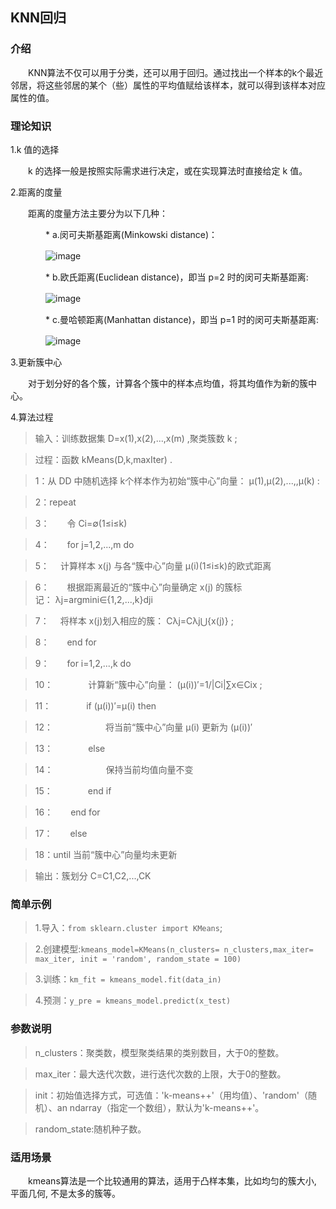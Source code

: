 <h2>KNN回归</h2>

<h3>介绍</h3>

　　KNN算法不仅可以用于分类，还可以用于回归。通过找出一个样本的k个最近邻居，将这些邻居的某个（些）属性的平均值赋给该样本，就可以得到该样本对应属性的值。

<h3>理论知识</h3>

1.k 值的选择 

　　k 的选择一般是按照实际需求进行决定，或在实现算法时直接给定 k 值。

2.距离的度量 

　　距离的度量方法主要分为以下几种：

　　　　*  a.闵可夫斯基距离(Minkowski distance)：

　　　　![image](/uploads/d618baa5b3766e465cf9227af1aecbf7/image.png)

　　　　*  b.欧氏距离(Euclidean distance)，即当 p=2 时的闵可夫斯基距离:

　　　　![image](/uploads/7eda6b0012384d7c6b5543cb5cc2b208/image.png)

　　　　*  c.曼哈顿距离(Manhattan distance)，即当 p=1 时的闵可夫斯基距离:

　　　　![image](/uploads/5abe462995bfaead2d96d56d54854e0d/image.png)

3.更新簇中心

　　对于划分好的各个簇，计算各个簇中的样本点均值，将其均值作为新的簇中心。

4.算法过程

> 输入：训练数据集 D=x(1),x(2),...,x(m) ,聚类簇数 k ;

> 过程：函数 kMeans(D,k,maxIter) .

> 1：从 DD 中随机选择 k个样本作为初始“簇中心”向量： μ(1),μ(2),...,,μ(k) :

> 2：repeat

> 3：  令 Ci=∅(1≤i≤k)

> 4：  for j=1,2,...,m do

> 5：  计算样本 x(j) 与各“簇中心”向量 μ(i)(1≤i≤k)的欧式距离

> 6：  根据距离最近的“簇中心”向量确定 x(j) 的簇标记： λj=argmini∈{1,2,...,k}dji

> 7：  将样本 x(j)划入相应的簇： Cλj=Cλj⋃{x(j)} ;

> 8：  end for

> 9：  for i=1,2,...,k do

> 10：    计算新“簇中心”向量： (μ(i))′=1/|Ci|∑x∈Cix ;

> 11：    if (μ(i))′=μ(i) then

> 12：      将当前“簇中心”向量 μ(i) 更新为 (μ(i))′

> 13：    else

> 14：      保持当前均值向量不变

> 15：    end if

> 16：  end for

> 17：  else

> 18：until 当前“簇中心”向量均未更新

> 输出：簇划分 C=C1,C2,...,CK

<h3>简单示例</h3>

> 1.导入：`from sklearn.cluster import KMeans`;

> 2.创建模型:`kmeans_model=KMeans(n_clusters= n_clusters,max_iter= max_iter, init = 'random', random_state = 100)`

> 3.训练：`km_fit = kmeans_model.fit(data_in)`

> 4.预测：`y_pre = kmeans_model.predict(x_test)`

<h3>参数说明</h3>

> n_clusters：聚类数，模型聚类结果的类别数目，大于0的整数。 

> max_iter：最大迭代次数，进行迭代次数的上限，大于0的整数。

> init：初始值选择方式，可选值：'k-means++'（用均值）、'random'（随机）、an ndarray（指定一个数组），默认为'k-means++'。

> random_state:随机种子数。

<h3>适用场景</h3>

　　kmeans算法是一个比较通用的算法，适用于凸样本集，比如均匀的簇大小, 平面几何, 不是太多的簇等。